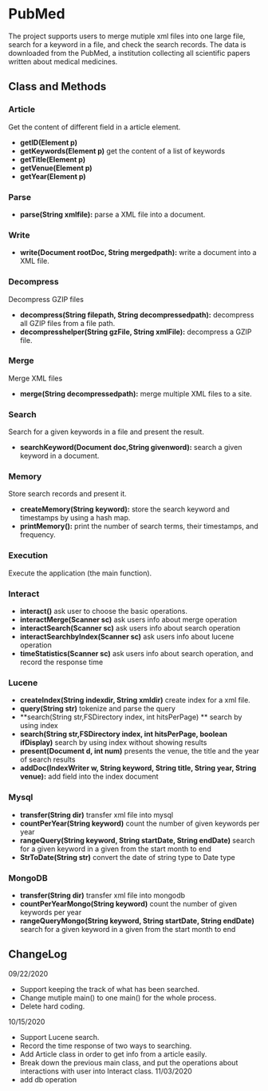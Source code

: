 # PubMed
The project supports users to merge mutiple xml files into one large file, search for a keyword in a file, and check the search records. The data is downloaded from the PubMed, a institution collecting all scientific papers written about medical medicines. 
## Class and Methods
### Article 
Get the content of different field in a article element. 
- **getID(Element p)**
- **getKeywords(Element p)** get the content of a list of keywords 
- **getTitle(Element p)**
- **getVenue(Element p)**
- **getYear(Element p)**
### Parse
- **parse(String xmlfile):** parse a XML file into a document.
### Write
- **write(Document rootDoc, String mergedpath):** write a document into a XML file.
### Decompress
Decompress GZIP files
- **decompress(String filepath, String decompressedpath):**  decompress all GZIP files from a file path.
- **decompresshelper(String gzFile, String xmlFile):**  decompress a GZIP file.
### Merge
Merge XML files
- **merge(String decompressedpath):** merge multiple XML files to a site.
### Search
Search for a given keywords in a file and present the result.
- **searchKeyword(Document doc,String givenword):** search a given keyword in a document.
### Memory
Store search records and present it.
- **createMemory(String keyword):** store the search keyword and timestamps by using a hash map.
- **printMemory():** print the number of search terms, their timestamps, and frequency.
### Execution
Execute the application (the main function).
### Interact 
- **interact()** ask user to choose the basic operations.
- **interactMerge(Scanner sc)** ask users info about merge operation
- **interactSearch(Scanner sc)** ask users info about search operation 
- **interactSearchbyIndex(Scanner sc)** ask users info about lucene operation  
- **timeStatistics(Scanner sc)** ask users info about search operation, and record the response time 
###  Lucene
- **createIndex(String indexdir, String xmldir)** create index for a xml file.
- **query(String str)** tokenize and parse the query 
- **search(String str,FSDirectory index, int hitsPerPage) ** search by using index 
- **search(String str,FSDirectory index, int hitsPerPage, boolean ifDisplay)** search by using index without showing results
- **present(Document d, int num)** presents the venue, the title and the year of search results
-  **addDoc(IndexWriter w, String keyword, String title, String year, String venue):** add field into the index document
###  Mysql
- **transfer(String dir)** transfer xml file into mysql
- **countPerYear(String keyword)** count the number of given keywords per year
- **rangeQuery(String keyword, String startDate, String endDate)** search for a given keyword in a given from the start month to end
- **StrToDate(String str)** convert the date of string type to Date type
###  MongoDB
- **transfer(String dir)** transfer xml file into mongodb
- **countPerYearMongo(String keyword)** count the number of given keywords per year
- **rangeQueryMongo(String keyword, String startDate, String endDate)** search for a given keyword in a given from the start month to end

## ChangeLog
09/22/2020
- Support keeping the track of what has been searched.
- Change mutiple main() to one main() for the whole process.
- Delete hard coding.

10/15/2020
- Support Lucene search.
- Record the time response of two ways to searching.
- Add Article class in order to get info from a article easily.
- Break down the previous main class, and put the operations about interactions with user  into Interact class. 
11/03/2020
- add db operation